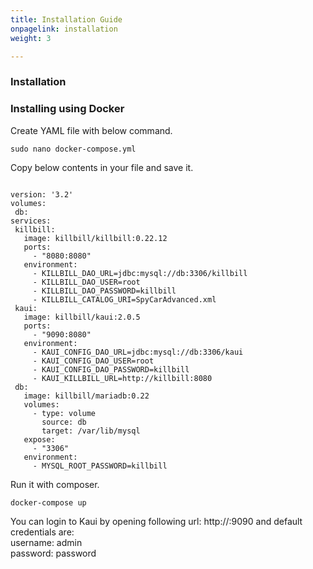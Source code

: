 ```yaml
---
title: Installation Guide
onpagelink: installation
weight: 3

---
```


### Installation

### Installing using Docker

Create YAML file with below command.

 ```
sudo nano docker-compose.yml
```

Copy below contents in your file and save it.

 ```

version: '3.2'
volumes:
  db:
services:
  killbill:
    image: killbill/killbill:0.22.12
    ports:
      - "8080:8080"
    environment:
      - KILLBILL_DAO_URL=jdbc:mysql://db:3306/killbill
      - KILLBILL_DAO_USER=root
      - KILLBILL_DAO_PASSWORD=killbill
      - KILLBILL_CATALOG_URI=SpyCarAdvanced.xml
  kaui:
    image: killbill/kaui:2.0.5
    ports:
      - "9090:8080"
    environment:
      - KAUI_CONFIG_DAO_URL=jdbc:mysql://db:3306/kaui
      - KAUI_CONFIG_DAO_USER=root
      - KAUI_CONFIG_DAO_PASSWORD=killbill
      - KAUI_KILLBILL_URL=http://killbill:8080
  db:
    image: killbill/mariadb:0.22
    volumes:
      - type: volume
        source: db
        target: /var/lib/mysql
    expose:
      - "3306"
    environment:
      - MYSQL_ROOT_PASSWORD=killbill

```

Run it with composer.

 ```
docker-compose up
```

You can login to Kaui by opening following url: http://:9090 and default credentials are:   
 username: admin   
 password: password
